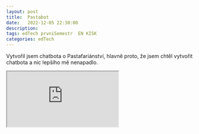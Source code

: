 ```yaml
---
layout: post
title:  Pastabot
date:   2022-12-05 22:30:00
description: 
tags: edTech prvniSemestr  EN KISK
categories: edTech
---
```


Vytvořil jsem chatbota o Pastafariánství, hlavně proto, že jsem chtěl vytvořit chatbota a nic lepšího mě nenapadlo.

<iframe src="https://webbot.me/1eaa3a94804d70a3d909b216451477e928ab2e00418201fdb59c473928504970" allow="microphone *"></iframe>